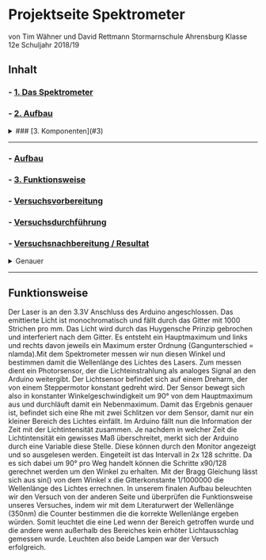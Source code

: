 # Projektseite Spektrometer
von Tim Wähner und David Rettmann 
Stormarnschule Ahrensburg
Klasse 12e 
Schuljahr 2018/19


## Inhalt 

### - [1. Das Spektrometer](#1)
### - [2. Aufbau](#2)
<details>
  <summary> ### [3. Komponenten](#3)</summary>
  
### [Arduino](#a)
 </details> <hr>

###   - [Aufbau](#4)
### - [3. Funktionsweise](#5)
###   - [Versuchsvorbereitung](#6)
###   - [Versuchsdurchführung](#7)
###   - [Versuchsnachbereitung / Resultat](#8)

<details>
 <summary>Genauer</summary>

### [Montag, der 17.12.2018](#1)
### [Dienstag, der 18.12.2018](#2)
### [Mittwoch, der 19.12.2018](#a)
### [Montag, den 24.12.2018](#b)
### [Freitag, der 28.12.2018](#3)
 </details> <hr>

## Funktionsweise

Der Laser is an den 3.3V Anschluss des Arduino angeschlossen. Das emittierte Licht ist monochromatisch und fällt durch das Gitter mit 1000 Strichen pro mm. Das Licht wird durch das Huygensche Prinzip gebrochen und interferiert nach dem Gitter. Es entsteht ein Hauptmaximum und links und rechts davon jeweils ein Maximum erster Ordnung (Gangunterschied = nlamda).Mit dem Spektrometer messen wir nun diesen Winkel und bestimmen damit die Wellenlänge des Lichtes des Lasers. Zum messen dient ein Photorsensor, der die Lichteinstrahlung als analoges Signal an den Arduino weitergibt. Der Lichtsensor befindet sich auf einem Dreharm, der von einem Steppermotor konstant gedreht wird. Der Sensor bewegt sich also in konstanter Winkelgeschwindigkeit um 90° von dem Hauptmaximum aus und durchläuft damit ein Nebenmaximum. Damit das Ergebnis genauer ist, befindet sich eine Rhe mit zwei Schlitzen vor dem Sensor, damit nur ein kleiner Bereich des Lichtes einfällt. Im Arduino fällt nun die Information der Zeit mit der Lichtintensität zusammen. Je nachdem in welcher Zeit die Lichtintensität ein gewisses Maß überschreitet, merkt sich der Arduino durch eine Variable diese Stelle. Diese können durch den Monitor angezeigt und so ausgelesen werden. Eingeteilt ist das Intervall in 2x 128 schritte. Da es sich dabei um 90° pro Weg handelt können die Schritte x90/128 gerechnet werden um den Winkel zu erhalten. Mit der Bragg Gleichung lässt sich aus sin() von dem Winkel x die Gitterkonstante 1/1000000 die Wellenlänge des Lichtes errechnen. In unserem finalen Aufbau beleuchten wir den Versuch von der anderen Seite und überprüfen die Funktionsweise unseres Versuches, indem wir mit dem Literaturwert der Wellenlänge (350nm) die Counter bestimmen die die korrekte Wellenlänge ergeben würden. Somit leuchtet die eine Led wenn der Bereich getroffen wurde und die andere wenn außerhalb des Bereiches kein erhöter Lichtausschlag gemessen wurde. Leuchten also beide Lampen war der Versuch erfolgreich.
